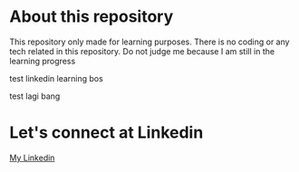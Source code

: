 # About this repository

This repository only made for learning purposes. There is no coding or any tech related in this repository.
Do not judge me because I am still in the learning progress

test linkedin learning bos

test lagi bang

# Let's connect at Linkedin

[My Linkedin](https://www.linkedin.com/in/rio-rezky-seleng-13426221b/)
